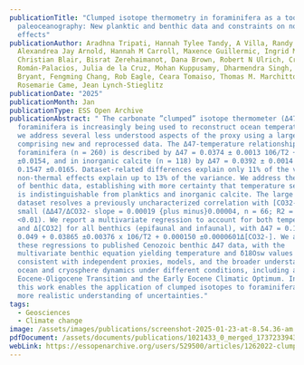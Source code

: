 ```yaml
---
publicationTitle: "Clumped isotope thermometry in foraminifera as a tool in
  paleoceanography: New planktic and benthic data and constraints on non-thermal
  effects"
publicationAuthor: Aradhna Tripati, Hannah Tylee Tandy, A Villa, Randy Flores,
  Alexandrea Jay Arnold, Hannah M Carroll, Maxence Guillermic, Ingrid Maradiaga,
  Christian Blair, Bisrat Zerehaimanot, Dana Brown, Robert N Ulrich, Cristian
  Román-Palacios, Julia de la Cruz, Mohan Kuppusamy, Dharmendra Singh, Raquel
  Bryant, Fengming Chang, Rob Eagle, Ceara Tomaiso, Thomas M. Marchitto,
  Rosemarie Came, Jean Lynch-Stieglitz
publicationDate: "2025"
publicationMonth: Jan
publicationType: ESS Open Archive
publicationAbstract: " The carbonate ”clumped” isotope thermometer (Δ47) in
  foraminifera is increasingly being used to reconstruct ocean temperature. Here
  we address several less understood aspects of the proxy using a large dataset
  comprising new and reprocessed data. The Δ47-temperature relationship in
  foraminifera (n = 260) is described by Δ47 = 0.0374 ± 0.0013 106/T2 + 0.1744
  ±0.0154, and in inorganic calcite (n = 118) by Δ47 = 0.0392 ± 0.0014 106/T2 +
  0.1547 ±0.0165. Dataset-related differences explain only 11% of the variance;
  non-thermal effects explain up to 13% of the variance. We address the paucity
  of benthic data, establishing with more certainty that temperature sensitivity
  is indistinguishable from planktics and inorganic calcite. The large benthic
  dataset resolves a previously uncharacterized correlation with [CO32-] that is
  small (ΔΔ47/ΔCO32- slope = 0.00019 {plus minus}0.00004, n = 66; R2 = 0.315, p
  <0.01). We report a multivariate regression to account for both temperature
  and Δ[CO32] for all benthics (epifaunal and infaunal), with Δ47 = 0.152 ±
  0.049 + 0.03865 ±0.00376 x 106/T2 + 0.000150 ±0.0000601Δ[CO32-]. We apply
  these regressions to published Cenozoic benthic Δ47 data, with the
  multivariate benthic equation yielding temperature and δ18Osw values more
  consistent with independent proxies, models, and the broader understanding of
  ocean and cryosphere dynamics under different conditions, including across the
  Eocene-Oligocene Transition and the Early Eocene Climatic Optimum. In total,
  this work enables the application of clumped isotopes to foraminifera with a
  more realistic understanding of uncertainties."
tags:
  - Geosciences
  - Climate change
image: /assets/images/publications/screenshot-2025-01-23-at-8.54.36-am.png
pdfDocument: /assets/documents/publications/1021433_0_merged_1737233943.pdf
webLink: https://essopenarchive.org/users/529500/articles/1262022-clumped-isotope-thermometry-in-foraminifera-as-a-tool-in-paleoceanography-new-planktic-and-benthic-data-and-constraints-on-non-thermal-effects
---
```

